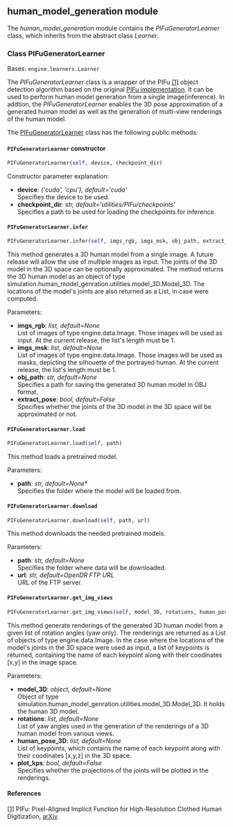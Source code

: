 ## human_model_generation module

The *human_model_generation* module contains the *PIFuGeneratorLearner* class, which inherits from the abstract class *Learner*.

### Class PIFuGeneratorLearner
Bases: `engine.learners.Learner`

The *PIFuGeneratorLearner* class is a wrapper of the PIFu [[1]](#pifu-paper) object detection algorithm based on the original
[PIFu implementation](https://github.com/shunsukesaito/PIFu).
It can be used to perform human model generation from a single image(inference). In addtion, the *PIFuGeneratorLearner* enables the 3D pose approximation of a generated human model as well as the generation of multi-view renderings of the human model.

The [PIFuGeneratorLearner](#src.opendr.simulation.human_model_generation.pifu_generator_learner.py ) class has the
following public methods:

#### `PIFuGeneratorLearner` constructor
```python
PIFuGeneratorLearner(self, device, checkpoint_dir)
```

Constructor parameter explanation:
- **device**: *{'cuda', 'cpu'}, default='cuda'*\
Specifies the device to be used.
- **checkpoint_dir**: *str, default='utilities/PIFu/checkpoints'*\
Specifies a path to be used for loading the checkpoints for inference. 
  
#### `PIFuGeneratorLearner.infer`
```python
PIFuGeneratorLearner.infer(self, imgs_rgb, imgs_msk, obj_path, extract_pose)
```

This method generates a 3D human model from a single image. A future release will allow the use of multiple images as input. The joints of the 3D model in the 3D space can be optionally approximated. The method returns the 3D human model as an object of type simulation.human_model_genration.utilities.model_3D.Model_3D. The locations of the model's joints are also returned as a List, in case were computed.

Parameters:
- **imgs_rgb**: *list, default=None*\
List of images of type engine.data.Image. Those images will be used as input. At the current release, the list's length must be 1. 
- **imgs_msk**: *list, default=None*\
List of images of type engine.data.Image. Those images will be used as masks, depicting the silhouette of the portrayed human. At the current release, the list's length must be 1. 
- **obj_path**: *str, default=None*\
Specifies a path for saving the generated 3D human model in OBJ format.
 - **extract_pose**: *bool, default=False*\
Specifies whether the joints of the 3D model in the 3D space will be approximated or not.

#### `PIFuGeneratorLearner.load`
```python
PIFuGeneratorLearner.load(self, path)
```  

This method loads a pretrained model.

Parameters:
- **path**: *str, default=None**\
Specifies the folder where the model will be loaded from.
  
#### `PIFuGeneratorLearner.download`
```python
PIFuGeneratorLearner.download(self, path, url)
```  

This method downloads the needed pretrained models.

Parameters:
- **path**: *str, default=None*\
Specifies the folder where data will be downloaded.
- **url**: *str, default=OpenDR FTP URL*\
URL of the FTP server.

#### `PIFuGeneratorLearner.get_img_views`
```python
PIFuGeneratorLearner.get_img_views(self, model_3D, rotations, human_pose_3D, plot_kps)
```  
This method generate renderings of the generated 3D human model from a given list of rotation angles (yaw only). The renderings are returned as a List of objects of type engine.data.Image. In the case where the locations of the model's joints in the 3D space were used as input, a list of keypoints is returned, containing the name of each keypoint along with their coodinates [x,y] in the image space.  

Parameters:
- **model_3D**: *object, default=None*\
Object of type simulation.human_model_genration.utilities.model_3D.Model_3D. It holds the human 3D model. 
- **rotations**: *list, default=None*\
List of yaw angles used in the generation of the renderings of a 3D human model from various views.
- **human_pose_3D**: *list, default=None*\
List of keypoints, which contains the name of each keypoint along with their coodinates [x,y,z] in the 3D space.
- **plot_kps**: *bool, default=False*\
Specifies whether the projections of the joints will be plotted in the renderings.

  
#### References
<a name="pifu-paper" href="https://shunsukesaito.github.io/PIFu/">[1]</a>
PIFu: Pixel-Aligned Implicit Function for High-Resolution Clothed Human Digitization,
[arXiv](https://arxiv.org/abs/1905.05172).  
